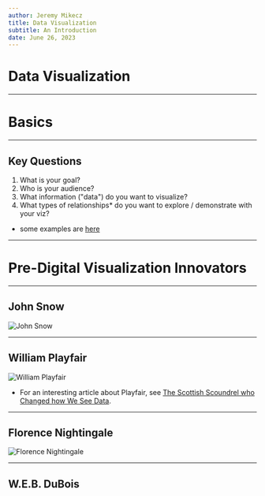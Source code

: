 ```yaml
---
author: Jeremy Mikecz
title: Data Visualization
subtitle: An Introduction
date: June 26, 2023
---
```


# Data Visualization

---

# Basics

---

## Key Questions

1. What is your goal?
2. Who is your audience?
3. What information ("data") do you want to visualize?
4. What types of relationships* do you want to explore / demonstrate with your viz?

* some examples are [here](https://python-graph-gallery.com/)
---

# Pre-Digital Visualization Innovators

---

## John Snow

![John Snow](https://upload.wikimedia.org/wikipedia/commons/2/27/Snow-cholera-map-1.jpg)<!-- .element height="50%" width="50%" -->
<!--(C:\Users\F0040RP\Documents\Website\images\Snow-cholera.jpg)-->

---

## William Playfair

![William Playfair](https://upload.wikimedia.org/wikipedia/commons/2/21/Linear_Chronology%2C_Exhibiting_the_Revenues%2C_Expenditure%2C_Debt%2C_Price_of_Stocks_%26_Bread%2C_from_1770_to_1824%2C_1824.jpg)

* For an interesting article about Playfair, see [The Scottish Scoundrel who Changed how We See Data](https://www.atlasobscura.com/articles/the-scottish-scoundrel-who-changed-how-we-see-data).

---

## Florence Nightingale

![Florence Nightingale](https://upload.wikimedia.org/wikipedia/commons/1/17/Nightingale-mortality.jpg)

---

## W.E.B. DuBois



